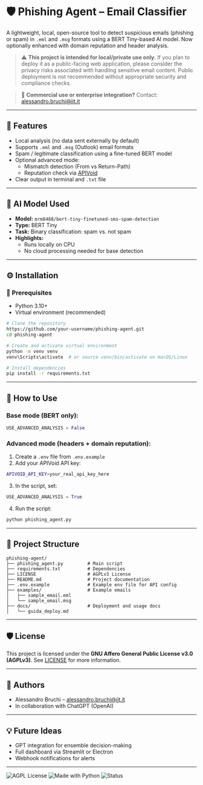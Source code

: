 # 🛡️ Phishing Agent – Email Classifier

A lightweight, local, open-source tool to detect suspicious emails (phishing or spam) in `.eml` and `.msg` formats using a BERT Tiny-based AI model. Now optionally enhanced with domain reputation and header analysis.

> ⚠️ **This project is intended for local/private use only.** If you plan to deploy it as a public-facing web application, please consider the privacy risks associated with handling sensitive email content. Public deployment is not recommended without appropriate security and compliance checks.

> 📩 **Commercial use or enterprise integration?** Contact: [alessandro.bruchi@iit.it](mailto:alessandro.bruchi@iit.it)

---

## 🚀 Features
- Local analysis (no data sent externally by default)
- Supports `.eml` and `.msg` (Outlook) email formats
- Spam / legitimate classification using a fine-tuned BERT model
- Optional advanced mode:
  - Mismatch detection (From vs Return-Path)
  - Reputation check via [APIVoid](https://www.apivoid.com)
- Clear output in terminal and `.txt` file

---

## 🧠 AI Model Used
- **Model:** `mrm8488/bert-tiny-finetuned-sms-spam-detection`
- **Type:** BERT Tiny
- **Task:** Binary classification: spam vs. not spam
- **Highlights:**
  - Runs locally on CPU
  - No cloud processing needed for base detection

---

## ⚙️ Installation

### 🔧 Prerequisites
- Python 3.10+
- Virtual environment (recommended)

```bash
# Clone the repository
https://github.com/your-username/phishing-agent.git
cd phishing-agent

# Create and activate virtual environment
python -m venv venv
venv\Scripts\activate  # or source venv/bin/activate on macOS/Linux

# Install dependencies
pip install -r requirements.txt
```

---

## 📨 How to Use

### Base mode (BERT only):
```python
USE_ADVANCED_ANALYSIS = False
```

### Advanced mode (headers + domain reputation):
1. Create a `.env` file from `.env.example`
2. Add your APIVoid API key:
```bash
APIVOID_API_KEY=your_real_api_key_here
```
3. In the script, set:
```python
USE_ADVANCED_ANALYSIS = True
```
4. Run the script:
```bash
python phishing_agent.py
```

---

## 📁 Project Structure
```
phishing-agent/
├── phishing_agent.py         # Main script
├── requirements.txt          # Dependencies
├── LICENSE                   # AGPLv3 License
├── README.md                 # Project documentation
├── .env.example              # Example env file for API config
├── examples/                 # Example emails
│   ├── sample_email.eml
│   └── sample_email.msg
├── docs/                     # Deployment and usage docs
│   └── guida_deploy.md
```

---

## 🛡️ License
This project is licensed under the **GNU Affero General Public License v3.0 (AGPLv3)**. See [LICENSE](LICENSE) for more information.

---

## 👤 Authors
- Alessandro Bruchi – [alessandro.bruchi@iit.it](mailto:alessandro.bruchi@iit.it)
- In collaboration with ChatGPT (OpenAI)

---

## 💡 Future Ideas
- GPT integration for ensemble decision-making
- Full dashboard via Streamlit or Electron
- Webhook notifications for alerts

---

![AGPL License](https://img.shields.io/badge/license-AGPL--v3-blue.svg)
![Made with Python](https://img.shields.io/badge/Made%20with-Python-blue.svg)
![Status](https://img.shields.io/badge/status-working-brightgreen)